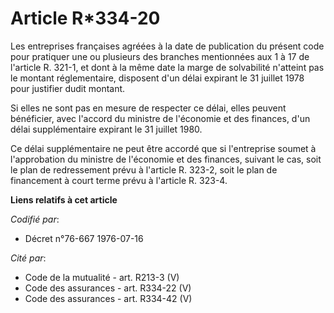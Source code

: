 # Article R*334-20

Les entreprises françaises agréées à la date de publication du présent code pour pratiquer une ou plusieurs des branches
mentionnées aux 1 à 17 de l'article R. 321-1, et dont à la même date la marge de solvabilité n'atteint pas le montant
réglementaire, disposent d'un délai expirant le 31 juillet 1978 pour justifier dudit montant.

Si elles ne sont pas en mesure de respecter ce délai, elles peuvent bénéficier, avec l'accord du ministre de l'économie et
des finances, d'un délai supplémentaire expirant le 31 juillet 1980.

Ce délai supplémentaire ne peut être accordé que si l'entreprise soumet à l'approbation du ministre de l'économie et des
finances, suivant le cas, soit le plan de redressement prévu à l'article R. 323-2, soit le plan de financement à court terme
prévu à l'article R. 323-4.

**Liens relatifs à cet article**

_Codifié par_:

  - Décret n°76-667 1976-07-16

_Cité par_:

  - Code de la mutualité - art. R213-3 (V)
  - Code des assurances - art. R334-22 (V)
  - Code des assurances - art. R334-42 (V)
